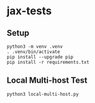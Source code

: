 # jax-tests

## Setup
```
python3 -m venv .venv
. .venv/bin/activate
pip install --upgrade pip
pip install -r requirements.txt
```

## Local Multi-host Test
```
python3 local-multi-host.py
```